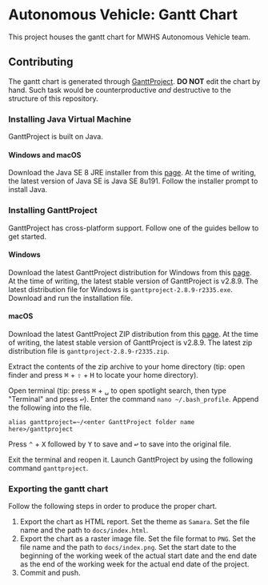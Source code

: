 # Autonomous Vehicle: Gantt Chart

This project houses the gantt chart for MWHS Autonomous Vehicle team.

## Contributing
The gantt chart is generated through [GanttProject]. **DO NOT** edit the chart
by hand. Such task would be counterproductive *and* destructive to the structure
of this repository.

### Installing Java Virtual Machine
GanttProject is built on Java.

#### Windows and macOS
Download the Java SE 8 JRE installer from this [page][java-d]. At the time of
writing, the latest version of Java SE is Java SE 8u191. Follow the installer
prompt to install Java.

### Installing GanttProject
GanttProject has cross-platform support. Follow one of the guides bellow to get
started.

#### Windows
Download the latest GanttProject distribution for Windows from this
[page][gp-d]. At the time of writing, the latest stable version of GanttProject
is v2.8.9. The latest distribution file for Windows is
`ganttproject-2.8.9-r2335.exe`. Download and run the installation file.

#### macOS
Download the latest GanttProject ZIP distribution from this [page][gp-d]. At the
time of writing, the latest stable version of GanttProject is v2.8.9. The latest
zip distribution file is `ganttproject-2.8.9-r2335.zip`.

Extract the contents of the zip archive to your home directory (tip: open finder
and press <kbd>⌘</kbd> + <kbd>⇧</kbd> + <kbd>H</kbd> to locate your home
directory).

Open terminal (tip: press <kbd>⌘</kbd> + <kbd>␣</kbd> to open spotlight search,
then type "Terminal" and press <kbd>↩</kbd>). Enter the command
`nano ~/.bash_profile`. Append the following into the file.
``` bash_profile
alias ganttproject=~/<enter GanttProject folder name here>/ganttproject
```
Press <kbd>⌃</kbd> + <kbd>X</kbd> followed by <kbd>Y</kbd> to save and
<kbd>↩</kbd> to save into the original file.

Exit the terminal and reopen it. Launch GanttProject by using the following
command `ganttproject`.

### Exporting the gantt chart
Follow the following steps in order to produce the proper chart.

1. Export the chart as HTML report. Set the theme as `Samara`. Set the file name
and the path to `docs/index.html`.
2. Export the chart as a raster image file. Set the file format to `PNG`. Set
the file name and the path to `docs/index.png`. Set the start date to the
beginning of the working week of the actual start date and the end date as the
end of the working week for the actual end date of the project.
3. Commit and push.

[GanttProject]: https://github.com/bardsoftware/ganttproject
[java-d]: https://www.oracle.com/technetwork/java/javase/downloads/index.html
[gp-d]: https://github.com/bardsoftware/ganttproject/releases
